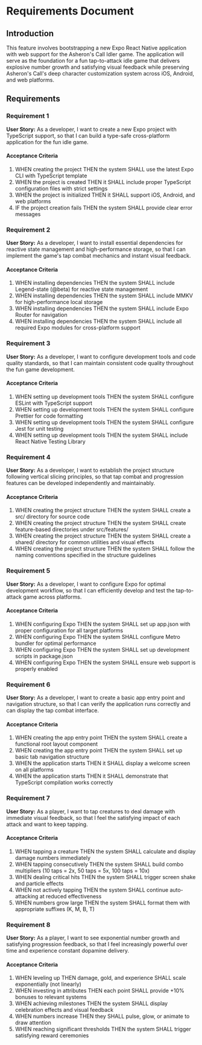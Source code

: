 # Requirements Document

## Introduction

This feature involves bootstrapping a new Expo React Native application with web support for the Asheron's Call Idler game. The application will serve as the foundation for a fun tap-to-attack idle game that delivers explosive number growth and satisfying visual feedback while preserving Asheron's Call's deep character customization system across iOS, Android, and web platforms.

## Requirements

### Requirement 1

**User Story:** As a developer, I want to create a new Expo project with TypeScript support, so that I can build a type-safe cross-platform application for the fun idle game.

#### Acceptance Criteria

1. WHEN creating the project THEN the system SHALL use the latest Expo CLI with TypeScript template
2. WHEN the project is created THEN it SHALL include proper TypeScript configuration files with strict settings
3. WHEN the project is initialized THEN it SHALL support iOS, Android, and web platforms
4. IF the project creation fails THEN the system SHALL provide clear error messages

### Requirement 2

**User Story:** As a developer, I want to install essential dependencies for reactive state management and high-performance storage, so that I can implement the game's tap combat mechanics and instant visual feedback.

#### Acceptance Criteria

1. WHEN installing dependencies THEN the system SHALL include Legend-state (@beta) for reactive state management
2. WHEN installing dependencies THEN the system SHALL include MMKV for high-performance local storage
3. WHEN installing dependencies THEN the system SHALL include Expo Router for navigation
4. WHEN installing dependencies THEN the system SHALL include all required Expo modules for cross-platform support

### Requirement 3

**User Story:** As a developer, I want to configure development tools and code quality standards, so that I can maintain consistent code quality throughout the fun game development.

#### Acceptance Criteria

1. WHEN setting up development tools THEN the system SHALL configure ESLint with TypeScript support
2. WHEN setting up development tools THEN the system SHALL configure Prettier for code formatting
3. WHEN setting up development tools THEN the system SHALL configure Jest for unit testing
4. WHEN setting up development tools THEN the system SHALL include React Native Testing Library

### Requirement 4

**User Story:** As a developer, I want to establish the project structure following vertical slicing principles, so that tap combat and progression features can be developed independently and maintainably.

#### Acceptance Criteria

1. WHEN creating the project structure THEN the system SHALL create a src/ directory for source code
2. WHEN creating the project structure THEN the system SHALL create feature-based directories under src/features/
3. WHEN creating the project structure THEN the system SHALL create a shared/ directory for common utilities and visual effects
4. WHEN creating the project structure THEN the system SHALL follow the naming conventions specified in the structure guidelines

### Requirement 5

**User Story:** As a developer, I want to configure Expo for optimal development workflow, so that I can efficiently develop and test the tap-to-attack game across platforms.

#### Acceptance Criteria

1. WHEN configuring Expo THEN the system SHALL set up app.json with proper configuration for all target platforms
2. WHEN configuring Expo THEN the system SHALL configure Metro bundler for optimal performance
3. WHEN configuring Expo THEN the system SHALL set up development scripts in package.json
4. WHEN configuring Expo THEN the system SHALL ensure web support is properly enabled

### Requirement 6

**User Story:** As a developer, I want to create a basic app entry point and navigation structure, so that I can verify the application runs correctly and can display the tap combat interface.

#### Acceptance Criteria

1. WHEN creating the app entry point THEN the system SHALL create a functional root layout component
2. WHEN creating the app entry point THEN the system SHALL set up basic tab navigation structure
3. WHEN the application starts THEN it SHALL display a welcome screen on all platforms
4. WHEN the application starts THEN it SHALL demonstrate that TypeScript compilation works correctly

### Requirement 7

**User Story:** As a player, I want to tap creatures to deal damage with immediate visual feedback, so that I feel the satisfying impact of each attack and want to keep tapping.

#### Acceptance Criteria

1. WHEN tapping a creature THEN the system SHALL calculate and display damage numbers immediately
2. WHEN tapping consecutively THEN the system SHALL build combo multipliers (10 taps = 2x, 50 taps = 5x, 100 taps = 10x)
3. WHEN dealing critical hits THEN the system SHALL trigger screen shake and particle effects
4. WHEN not actively tapping THEN the system SHALL continue auto-attacking at reduced effectiveness
5. WHEN numbers grow large THEN the system SHALL format them with appropriate suffixes (K, M, B, T)

### Requirement 8

**User Story:** As a player, I want to see exponential number growth and satisfying progression feedback, so that I feel increasingly powerful over time and experience constant dopamine delivery.

#### Acceptance Criteria

1. WHEN leveling up THEN damage, gold, and experience SHALL scale exponentially (not linearly)
2. WHEN investing in attributes THEN each point SHALL provide +10% bonuses to relevant systems
3. WHEN achieving milestones THEN the system SHALL display celebration effects and visual feedback
4. WHEN numbers increase THEN they SHALL pulse, glow, or animate to draw attention
5. WHEN reaching significant thresholds THEN the system SHALL trigger satisfying reward ceremonies